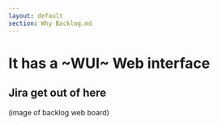 ```yaml
---
layout: default
section: Why Backlog.md
---
```


# It has a ~WUI~ Web interface

## Jira get out of here
(image of backlog web board)
